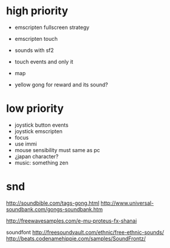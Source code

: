 # high priority

* emscripten fullscreen strategy
* emscripten touch
* sounds with sf2
* touch events and only it
* map

* yellow gong for reward and its sound?

# low priority

* joystick button events
* joystick emscripten
* focus
* use immi
* mouse sensibility must same as pc
* ¿japan character?
* music: something zen

# snd

http://soundbible.com/tags-gong.html
http://www.universal-soundbank.com/gongs-soundbank.htm

http://freewavesamples.com/e-mu-proteus-fx-shanai

soundfont
http://freesoundvault.com/ethnic/free-ethnic-sounds/
http://beats.codenamehippie.com/samples/SoundFrontz/
